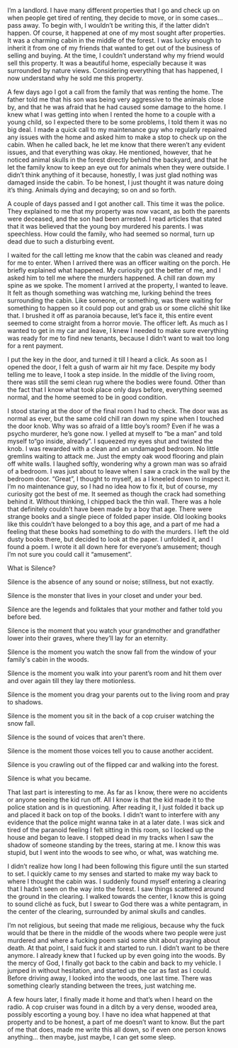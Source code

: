 I’m a landlord. I have many different properties that I go and check up on when people get tired of renting, they decide to move, or in some cases… pass away. To begin with, I wouldn’t be writing this, if the latter didn’t happen. Of course, it happened at one of my most sought after properties. It was a charming cabin in the middle of the forest. I was lucky enough to inherit it from one of my friends that wanted to get out of the business of selling and buying. At the time, I couldn’t understand why my friend would sell this property. It was a beautiful home,  especially because it was surrounded by nature views. Considering everything that has happened, I now understand why he sold me this property.

A few days ago I got a call from the family that was renting the home. The father told me that his son was being very aggressive to the animals close by, and that he was afraid that he had caused some damage to the home. I knew what I was getting into when I rented the home to a couple with a young child, so I expected there to be some problems, I told them it was no big deal. I made a quick call to my maintenance guy who regularly repaired any issues with the home and asked him to make a stop to check up on the cabin. When he called back, he let me know that there weren’t any evident issues, and that everything was okay. He mentioned, however, that he noticed animal skulls in the forest directly behind the backyard, and that he let the family know to keep an eye out for animals when they were outside. I didn’t think anything of it because, honestly, I was just glad nothing was damaged inside the cabin. To be honest, I just thought it was nature doing it’s thing. Animals dying and decaying; so on and so forth.

A couple of days passed and I got another call. This time it was the police. They explained to me that my property was now vacant, as both the parents were deceased, and the son had been arrested. I read articles that stated that it was believed that the young boy murdered his parents. I was speechless. How could the family, who had seemed so normal, turn up dead due to such a disturbing event.

I waited for the call letting me know that the cabin was cleaned and ready for me to enter. When I arrived there was an officer waiting on the porch. He briefly explained what happened. My curiosity got the better of me, and I asked him to tell me where the murders happened. A chill ran down my spine as we spoke. The moment I arrived at the property, I wanted to leave. It felt as though something was watching me, lurking behind the trees surrounding the cabin. Like someone, or something, was there waiting for something to happen so it could pop out and grab us or some cliché shit like that. I brushed it off as paranoia because, let’s face it, this entire event seemed to come straight from a horror movie. The officer left. As much as I wanted to get in my car and leave, I knew I needed to make sure everything was ready for me to find new tenants, because I didn’t want to wait too long for a rent payment.

I put the key in the door, and turned it till I heard a click. As soon as I opened the door, I felt a gush of warm air hit my face. Despite my body telling me to leave, I took a step inside. In the middle of the living room, there was still the semi clean rug where the bodies were found. Other than the fact that I know what took place only days before, everything seemed normal, and the home seemed to be in good condition.

I stood staring at the door of the final room I had to check. The door was as normal as ever, but the same cold chill ran down my spine when I touched the door knob. Why was so afraid of a little boy’s room? Even if he was a psycho murderer, he’s gone now. I yelled at myself to “be a man” and told myself to“go inside, already”. I squeezed my eyes shut and twisted the knob. I was rewarded with a clean and an undamaged bedroom. No little gremlins waiting to attack me. Just the empty oak wood flooring and plain off white walls. I laughed softly, wondering why a grown man was so afraid of a bedroom. I was just about to leave when I saw a crack in the wall by the bedroom door. “Great”, I thought to myself, as a I kneeled down to inspect it. I’m no maintenance guy, so I had no idea how to fix it, but of course, my curiosity got the best of me. It seemed as though the crack had something behind it. Without thinking, I chipped back the thin wall. There was a hole that definitely couldn’t have been made by a boy that age. There were strange books and a single piece of folded paper inside. Old looking books like this couldn’t have belonged to a boy this age, and a part of me had a feeling that these books had something to do with the murders. I left the old dusty books there, but decided to look at the paper. I unfolded it, and I found a poem. I wrote it all down here for everyone’s amusement; though I’m not sure you could call it “amusement”.

What is Silence?

Silence is the absence of any sound or noise; stillness, but not exactly.

Silence is the monster that lives in your closet and under your bed.

Silence are the legends and folktales that your mother and father told you before bed.

Silence is the moment that you watch your grandmother and grandfather lower into their graves, where they’ll lay for an eternity.

Silence is the moment you watch the snow fall from the window of your family's cabin in the woods.

Silence is the moment you walk into your parent’s room and hit them over and over again till they lay there motionless.

Silence is the moment you drag your parents out to the living room and pray to shadows.

Silence is the moment you sit in the back of a cop cruiser watching the snow fall.

Silence is the sound of voices that aren't there.

Silence is the moment those voices tell you to cause another accident.

Silence is you crawling out of the flipped car and walking into the forest.

Silence is what you became.

That last part is interesting to me. As far as I know, there were no accidents  or anyone seeing the kid run off. All I know is that the kid made it to the police station and is in questioning. After reading it, I just folded it back up and placed it back on top of the books. I didn’t want to interfere with any evidence that the police might wanna take in at a later date. I was sick and tired of the paranoid feeling I felt sitting in this room, so I locked up the house and began to leave. I stopped dead in my tracks when I saw the shadow of someone standing by the trees, staring at me. I know this was stupid, but I went into the woods to see who, or what, was watching me.

I didn’t realize how long I had been following this figure until the sun started to set. I quickly came to my senses and started to make my way back to where I thought the cabin was. I suddenly found myself entering a clearing that I hadn’t seen on the way into the forest. I saw things scattered around the ground in the clearing. I walked towards the center,  I know this is going to sound cliché as fuck, but I swear to God there was a white pentagram, in the center of the clearing, surrounded by animal skulls and candles.

I’m not religious, but seeing that made me religious, because why the fuck would that be there in the middle of the woods where two people were just murdered and where  a fucking poem said some shit about praying about death. At that point, I said fuck it and started to run. I didn’t want to be there anymore. I already knew that I fucked up by even going into the woods. By the mercy of God, I finally got back to the cabin and back to my vehicle. I jumped in without hesitation, and started up the car as fast as I could. Before driving away, I looked into the woods, one last time. There was something clearly standing between the trees, just watching me.

A few hours later, I finally made it home and that’s when I heard on the radio. A cop cruiser was found in a ditch by a very dense, wooded area, possibly escorting a young boy. I have no idea what happened at that property and to be honest, a part of me doesn’t want to know. But the part of me that does, made me write this all down, so if even one person knows anything… then maybe, just maybe, I can get some sleep.